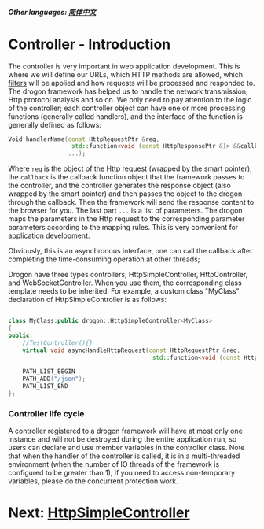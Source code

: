 ##### Other languages: [简体中文](/CHN/CHN-04-控制器-简介)

# Controller - Introduction

The controller is very important in web application development. This is where we will define our URLs, which HTTP methods are allowed, which [filters](/ENG//ENG/ENG-06-Middleware-and-Filter) will be applied and how requests will be processed and responded to. The drogon framework has helped us to handle the network transmission, Http protocol analysis and so on. We only need to pay attention to the logic of the controller; each controller object can have one or more processing functions (generally called handlers), and the interface of the function is generally defined as follows:

```c++
Void handlerName(const HttpRequestPtr &req,
                  std::function<void (const HttpResponsePtr &)> &&callback,
                 ...);
```

Where `req` is the object of the Http request (wrapped by the smart pointer), the `callback` is the callback function object that the framework passes to the controller, and the controller generates the response object (also wrapped by the smart pointer) and then passes the object to the drogon through the callback. Then the framework will send the response content to the browser for you. The last part `...` is a list of parameters. The drogon maps the parameters in the Http request to the corresponding parameter parameters according to the mapping rules. This is very convenient for application development.

Obviously, this is an asynchronous interface, one can call the callback after completing the time-consuming operation at other threads;

Drogon have three types controllers, HttpSimpleController, HttpController, and WebSocketController. When you use them, the corresponding class template needs to be inherited. For example, a custom class "MyClass" declaration of HttpSimpleController is as follows:

```c++

class MyClass:public drogon::HttpSimpleController<MyClass>
{
public:
    //TestController(){}
    virtual void asyncHandleHttpRequest(const HttpRequestPtr &req,
                                         std::function<void (const HttpResponsePtr &)> &&callback) override;

    PATH_LIST_BEGIN
    PATH_ADD("/json");
    PATH_LIST_END
};
```

### Controller life cycle

A controller registered to a drogon framework will have at most only one instance and will not be destroyed during the entire application run, so users can declare and use member variables in the controller class. Note that when the handler of the controller is called, it is in a multi-threaded environment (when the number of IO threads of the framework is configured to be greater than 1), if you need to access non-temporary variables, please do the concurrent protection work.

# Next: [HttpSimpleController](/ENG/ENG-04-1-Controller-HttpSimpleController)
